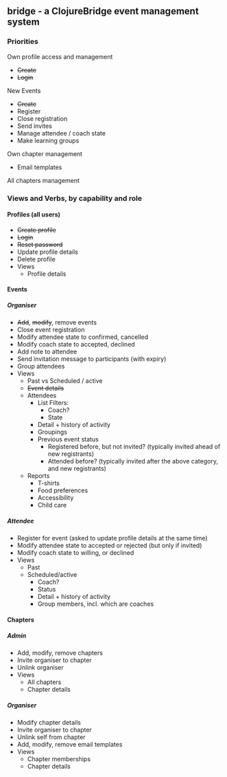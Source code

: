 ## bridge - a ClojureBridge event management system

### Priorities

Own profile access and management
- ~~Create~~
- ~~Login~~

New Events
- ~~Create~~
- Register
- Close registration
- Send invites
- Manage attendee / coach state
- Make learning groups

Own chapter management
- Email templates

All chapters management

### Views and Verbs, by capability and role

#### Profiles (all users)

- ~~Create profile~~
- ~~Login~~
- ~~Reset password~~
- Update profile details
- Delete profile
- Views
  - Profile details

#### Events

##### Organiser

- ~~Add~~, ~~modify~~, remove events
- Close event registration
- Modify attendee state to confirmed, cancelled
- Modify coach state to accepted, declined
- Add note to attendee
- Send invitation message to participants (with expiry)
- Group attendees
- Views
  - Past vs Scheduled / active
  - ~~Event details~~
  - Attendees
    - List Filters:
      - Coach?
      - State
    - Detail + history of activity
    - Groupings
    - Previous event status
      - Registered before, but not invited? (typically invited ahead of new registrants)
      - Attended before? (typically invited after the above category, and new registrants)
  - Reports
    - T-shirts
    - Food preferences
    - Accessibility
    - Child care

##### Attendee

- Register for event (asked to update profile details at the same time)
- Modify attendee state to accepted or rejected (but only if invited)
- Modify coach state to willing, or declined
- Views
  - Past
  - Scheduled/active
    - Coach?
    - Status
    - Detail + history of activity
    - Group members, incl. which are coaches

#### Chapters

##### Admin

- Add, modify, remove chapters
- Invite organiser to chapter
- Unlink organiser
- Views
  - All chapters
  - Chapter details

##### Organiser

- Modify chapter details
- Invite organiser to chapter
- Unlink self from chapter
- Add, modify, remove email templates
- Views
  - Chapter memberships
  - Chapter details
